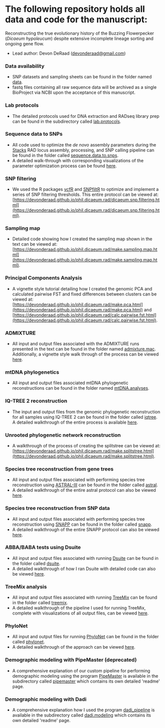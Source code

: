 # The following repository holds all data and code for the manuscript:
Reconstructing the true evolutionary history of the Buzzing Flowerpecker (*Dicaeum hypoleucum*) despite extensive incomplete lineage sorting and ongoing gene flow.
- Lead author: Devon DeRaad (devonderaad@gmail.com)

### Data availability
* SNP datasets and sampling sheets can be found in the folder named [data](https://github.com/DevonDeRaad/phil.dicaeum.rad/tree/main/data).
* fastq files containing all raw sequence data will be archived as a single BioProject via NCBI upon the acceptance of this manuscript.

### Lab protocols
* The detailed protocols used for DNA extraction and RADseq library prep can be found in the subdirectory called [lab.protocols](https://github.com/DevonDeRaad/phil.dicaeum.rad/tree/main/lab.protocols).

### Sequence data to SNPs
* All code used to optimize the *de novo* assembly parameters during the [Stacks](https://catchenlab.life.illinois.edu/stacks/) RAD locus assembly, processing, and SNP calling pipeline can be found in the folder called [sequence.data.to.snps](https://github.com/DevonDeRaad/phil.dicaeum.rad/tree/main/sequence.data.to.snps).
* A detailed walk-through with corresponding visualizations of the parameter optimization process can be found [here](https://devonderaad.github.io/phil.dicaeum.rad/sequence.data.to.snps/optimize.denovo.diacaeum.assembly.html).

### SNP filtering
* We used the R packages [vcfR](https://knausb.github.io/vcfR_documentation/) and [SNPfiltR](https://devonderaad.github.io/SNPfiltR/) to optimize and implement a series of SNP filtering thresholds. This entire protocol can be viewed at: [https://devonderaad.github.io/phil.dicaeum.rad/dicaeum.snp.filtering.html](https://devonderaad.github.io/phil.dicaeum.rad/dicaeum.snp.filtering.html).

### Sampling map
* Detailed code showing how I created the sampling map shown in the text can be viewed at: [https://devonderaad.github.io/phil.dicaeum.rad/make.sampling.map.html](https://devonderaad.github.io/phil.dicaeum.rad/make.sampling.map.html).

### Principal Components Analysis
* A vignette style tutorial detailing how I created the genomic PCA and calculated pairwise FST and fixed differences between clusters can be viewed at: [https://devonderaad.github.io/phil.dicaeum.rad/make.pca.html](https://devonderaad.github.io/phil.dicaeum.rad/make.pca.html) and [https://devonderaad.github.io/phil.dicaeum.rad/calc.pairwise.fst.html](https://devonderaad.github.io/phil.dicaeum.rad/calc.pairwise.fst.html).

### ADMIXTURE
* All input and output files associated with the ADMIXTURE runs presented in the text can be found in the folder named [admixture.mac](https://github.com/DevonDeRaad/phil.dicaeum.rad/tree/main/admixture.mac). Additionally, a vignette style walk through of the process can be viewed [here](https://devonderaad.github.io/phil.dicaeum.rad/admixture.mac/run.admixture.html).

### mtDNA phylogenetics
* All input and output files associated mtDNA phylogenetic reconstructions can be found in the folder named [mtDNA.analyses](https://github.com/DevonDeRaad/phil.dicaeum.rad/tree/main/mtDNA.analyses).

### IQ-TREE 2 reconstruction
* The input and output files from the genomic phylogenetic reconstruction for all samples using IQ-TREE 2 can be found in the folder called [iqtree](https://github.com/DevonDeRaad/phil.dicaeum.rad/tree/main/iqtree). A detailed walkthrough of the entire process is available [here](https://devonderaad.github.io/phil.dicaeum.rad/iqtree/run.iqtree.html).

### Unrooted phylogenetic network reconstruction
* A walkthrough of the process of creating the splitstree can be viewed at: [https://devonderaad.github.io/phil.dicaeum.rad/make.splitstree.html](https://devonderaad.github.io/phil.dicaeum.rad/make.splitstree.html).

### Species tree reconstruction from gene trees
* All input and output files associated with performing species tree reconstruction using [ASTRAL-III](https://github.com/smirarab/ASTRAL) can be found in the folder called [astral](https://github.com/DevonDeRaad/phil.dicaeum.rad/tree/main/astral).
* A detailed walkthrough of the entire astral protocol can also be viewed [here](https://devonderaad.github.io/phil.dicaeum.rad/astral/run.astral.html).

### Species tree reconstruction from SNP data
* All input and output files associated with performing species tree reconstruction using [SNAPP](https://www.beast2.org/snapp/) can be found in the folder called [snapp](https://github.com/DevonDeRaad/phil.dicaeum.rad/tree/main/snapp).
* A detailed walkthrough of the entire SNAPP protocol can also be viewed [here](https://devonderaad.github.io/phil.dicaeum.rad/snapp/run.snapp.html).

### ABBA/BABA tests using Dsuite
* All input and output files associated with running [Dsuite](https://github.com/millanek/Dsuite) can be found in the folder called [dsuite](https://github.com/DevonDeRaad/phil.dicaeum.rad/tree/main/dsuite).
* A detailed walkthrough of how I ran Dsuite with detailed code can also be viewed [here](https://devonderaad.github.io/phil.dicaeum.rad/dsuite/run.dsuite.html).

### TreeMix analysis
* All input and output files associated with running [TreeMix](https://speciationgenomics.github.io/Treemix) can be found in the folder called [treemix](https://github.com/DevonDeRaad/phil.dicaeum.rad/tree/main/treemix).
* A detailed walkthrough of the pipeline I used for running TreeMix, complete with visualizations of all output files, can be viewed [here](https://devonderaad.github.io/phil.dicaeum.rad/run.treemix.html).

### PhyloNet
* All input and output files for running [PhyloNet](https://phylogenomics.rice.edu/html/phylonet.html) can be found in the folder called [phylonet](https://github.com/DevonDeRaad/phil.dicaeum.rad/tree/main/phylonet).
* A detailed walkthrough of the approach can be viewed [here](https://devonderaad.github.io/phil.dicaeum.rad/phylonet/runPhyloNet.html).

### Demographic modeling with PipeMaster (deprecated)
* A comprehensive explanation of our custom pipeline for performing demographic modeling using the program [PipeMaster](https://github.com/gehara/PipeMaster) is available in the subdirectory called [pipemaster](https://github.com/DevonDeRaad/phil.dicaeum.rad/tree/main/pipemaster) which contains its own detailed 'readme' page.

### Demographic modeling with Dadi
* A comprehensive explanation how I used the program [dadi_pipeline](https://github.com/dportik/dadi_pipeline) is available in the subdirectory called [dadi.modeling](https://github.com/DevonDeRaad/phil.dicaeum.rad/tree/main/dadi.modeling) which contains its own detailed 'readme' page.
